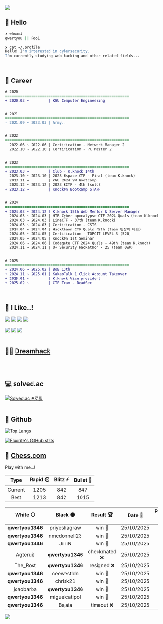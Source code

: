 <div align=left>
  <img src="https://capsule-render.vercel.app/api?type=waving&height=300&color=00f0e0&text=•⩊•" />
<br>

## 👋 Hello
```zsh
❯ whoami
qwertyou || Foo1

❯ cat ~/.profile
Hello! I'm interested in cybersecurity.
I'm currently studying web hacking and other related fields...
```
<br>
  
## 🌱 Career
```diff
# 2020
=========================================================
+ 2020.03 ~         | KGU Computer Engineering


# 2021
=========================================================
- 2021.09 ~ 2023.03 | Army..


# 2022
=========================================================
  2022.06 ~ 2022.06 | Certification - Network Manager 2
  2022.10 ~ 2022.10 | Certification - PC Master 2


# 2023
=========================================================
+ 2023.03 ~         | Club - K.knock 14th
  2023.10 ~ 2023.10 | 2023 Hspace CTF - Final (team K.knock)
  2023.11 ~         | KGU 2024 SW Bootcamp
  2023.12 ~ 2023.12 | 2023 KCTF - 4th (solo)
+ 2023.12 ~         | KnockOn Bootcamp STAFF


# 2024
=========================================================
+ 2024.03 ~ 2024.12 | K.knock 15th Web Mentor & Server Manager
  2024.03 ~ 2024.03 | HTB Cyber apocalypse CTF 2024 Quals (team K.knock)
  2024.03 ~ 2024.03 | LineCTF - 37th (team K.knock)
  2024.03 ~ 2024.03 | Certification - CSTS
  2024.04 ~ 2024.04 | Hacktheon CTF Quals 45th (team 팀장이 바보)
  2024.05 ~ 2024.05 | Certification - TOPCIT LEVEL 3 (520)
  2024.05 ~ 2024.05 | KnockOn 1st Seminar
  2024.06 ~ 2024.06 | Codegate CTF 2024 Quals - 49th (team K.knock)
  2024.11 ~ 2024.11 | U+ Security Hackathon - 25 (team 0w0)


# 2025
=========================================================
+ 2024.06 ~ 2025.02 | BoB 13th
+ 2024.11 ~ 2025.01 | KakaoTalk 1 Click Account Takeover
+ 2025.01 ~         | K.knock Vice president
+ 2025.02 ~         | CTF Team - DeadSec
```
<br>

## 🔨 I Like..!
<img src="https://img.shields.io/badge/Java-ED8B00?style=for-the-badge&logo=openjdk&logoColor=white">
<img src="https://img.shields.io/badge/python-3776AB?style=for-the-badge&logo=python&logoColor=white">
<img src="https://img.shields.io/badge/PHP-777BB4?style=for-the-badge&logo=php&logoColor=white">
<img src="https://img.shields.io/badge/Node.js-43853D?style=for-the-badge&logo=node.js&logoColor=white">
<br><br>
<img src="https://img.shields.io/badge/linux-FCC624?style=for-the-badge&logo=linux&logoColor=black"> 
<img src="https://img.shields.io/badge/docker-%230db7ed.svg?style=for-the-badge&logo=docker&logoColor=white">
<img src="https://img.shields.io/badge/GIT-E44C30?style=for-the-badge&logo=git&logoColor=white">
<br><br>

## 👨‍💻 [Dreamhack](https://dreamhack.io/users/40186)
<br><br>


## 💻 solved.ac
[![Solved.ac
프로필](http://mazassumnida.wtf/api/v2/generate_badge?boj=qwertyou)](https://solved.ac/qwertyou)
<br><br>

## 🚀 Github
[![Top Langs](https://github-readme-stats.vercel.app/api/top-langs/?username=qw3rtyou&layout=compact)](https://github.com/qw3rtyou/github-readme-stats)

[![Fluorite's GitHub stats](https://github-readme-stats.vercel.app/api?username=qw3rtyou)](https://github.com/anuraghazra/github-readme-stats)

## 🏁 [Chess.com](https://www.chess.com/)
Play with me...!
<!--START_SECTION:chessStats-->
<!-- Automatically generated with https://github.com/Balastrong/chess-stats-action -->

| Type | Rapid ⏲️ | Blitz ⚡ | Bullet 🔫 |
|:---:|:---:|:---:|:---:|
| Current | 1205 | 842 | 847 |
| Best | 1213 | 842 | 1015 |

| White ⚪ | Black ⚫ | Result 🏆 | Date 📅 | Position 🗺️ | Type 🕕 |
|:---:|:---:|:---:|:---:|:---:|:---:|
| **qwertyou1346** | priyeshagraw | win 🥇 | 25/10/2025 | <a href="http://www.ee.unb.ca/cgi-bin/tervo/fen.pl?select=8/8/1k6/3Q4/4KP2/7P/P1P3P1/8 b - - 6 60">Link</a> | Blitz |
| **qwertyou1346** | nmcdonnell23 | win 🥇 | 25/10/2025 | <a href="http://www.ee.unb.ca/cgi-bin/tervo/fen.pl?select=4R1kr/1p3p1p/5p2/pp3N2/8/8/PPP2PPP/2K5 b - - 0 20">Link</a> | Blitz |
| **qwertyou1346** | JiiiiiN | win 🥇 | 25/10/2025 | <a href="http://www.ee.unb.ca/cgi-bin/tervo/fen.pl?select=1r6/R3bk2/3R1p1p/1pp1pPp1/4P3/1PP3P1/7P/6K1 b - - 0 34">Link</a> | Blitz |
| Agteruit | **qwertyou1346** | checkmated ❌ | 25/10/2025 | <a href="http://www.ee.unb.ca/cgi-bin/tervo/fen.pl?select=1k2R1nN/ppp3pp/8/8/1br5/5N2/PP3P2/5K2 b - - 3 23">Link</a> | Blitz |
| The_Rost | **qwertyou1346** | resigned ❌ | 25/10/2025 | <a href="http://www.ee.unb.ca/cgi-bin/tervo/fen.pl?select=Qn3bk1/3n4/p3p2p/7p/Pp6/7P/1PP2PP1/3R1RK1 b - - 1 23">Link</a> | Blitz |
| **qwertyou1346** | ceewestldn | win 🥇 | 25/10/2025 | <a href="http://www.ee.unb.ca/cgi-bin/tervo/fen.pl?select=1k1Q4/8/1K6/8/8/P7/N4PP1/8 b - - 30 57">Link</a> | Blitz |
| **qwertyou1346** | chrisk21 | win 🥇 | 25/10/2025 | <a href="http://www.ee.unb.ca/cgi-bin/tervo/fen.pl?select=4Q3/1p4pk/p4N1p/4P3/2P5/7P/1q3PP1/4R2K b - - 2 35">Link</a> | Blitz |
| joaobarba | **qwertyou1346** | win 🥇 | 25/10/2025 | <a href="http://www.ee.unb.ca/cgi-bin/tervo/fen.pl?select=5rk1/p1b2ppp/2n4q/2prp3/1p2N2P/3P1PP1/PPP3K1/R2Q1R2 w - - 0 25">Link</a> | Blitz |
| **qwertyou1346** | miguelcatipol | win 🥇 | 25/10/2025 | <a href="http://www.ee.unb.ca/cgi-bin/tervo/fen.pl?select=4rr1k/pp4pp/2pR4/8/4Bp1P/2N5/PPP2P2/1K5R b - - 0 21">Link</a> | Blitz |
| **qwertyou1346** | Bajaia | timeout ❌ | 25/10/2025 | <a href="http://www.ee.unb.ca/cgi-bin/tervo/fen.pl?select=2k5/1p6/2p1K3/8/2n1r3/8/1P4q1/8 w - - 14 54">Link</a> | Blitz |

<!--END_SECTION:chessStats-->


<img src="https://capsule-render.vercel.app/api?type=waving&color=00f0e0&height=150&section=footer" />
</div>



